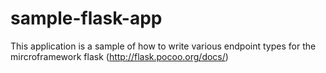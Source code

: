 sample-flask-app
================

This application is a sample of how to write various endpoint types for the mircroframework flask (http://flask.pocoo.org/docs/)
